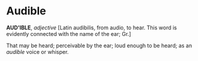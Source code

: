 # Audible

**AUD'IBLE**, _adjective_ \[Latin audibilis, from audio, to hear. This word is evidently connected with the name of the ear; Gr.\]

That may be heard; perceivable by the ear; loud enough to be heard; as an _audible_ voice or whisper.